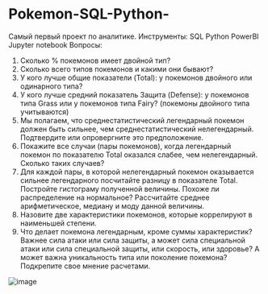 # Pokemon-SQL-Python-
Самый первый проект по аналитике.
Инструменты:
SQL
Python
PowerBI
Jupyter notebook
Вопросы:
1. Сколько % покемонов имеет двойной тип?
2. Сколько всего типов покемонов и какими они бывают?
3. У кого лучше общие показатели (Total): у покемонов двойного или одинарного типа?
4. У кого лучше средний показатель Защита (Defense): у покемонов типа Grass или у покемонов типа Fairy? (покемоны двойного типа учитываются)
5. Мы полагаем, что среднестатистический легендарный покемон должен быть сильнее, чем среднестатистический нелегендарный. Подтвердите или опровергните это предположение.
6. Покажите все случаи (пары покемонов), когда легендарный покемон по показателю Total оказался слабее, чем нелегендарный. Сколько таких случаев?
7. Для каждой пары, в которой нелегендарный покемон оказывается сильнее легендарного посчитайте разницу в показателе Total. Постройте гистограму полученной величины. Похоже ли распределение на нормальное? Рассчитайте среднее арифметическое, медиану и моду данной величины.
8. Назовите две характеристики покемонов, которые коррелируют в наименьшей степени.
9. Что делает покемона легендарным, кроме суммы характеристик? Важнее сила атаки или сила защиты, а может сила специальной атаки или сила специальной защиты, или скорость, или здоровье? А может важна уникальность типа или поколение покемона? Подкрепите свое мнение расчетами.

![image](https://github.com/user-attachments/assets/a2ffafbb-a592-4d31-aab3-0d591d3c9531)
